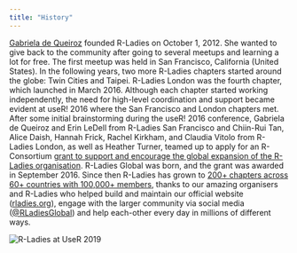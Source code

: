 ```yaml
---
title: "History"
---
```




[Gabriela de Queiroz](https://rladies.org/united-states-rladies/name/gabriela-de-queiroz/) founded R-Ladies on October 1, 2012. She wanted to give back to the community after going to several meetups and learning a lot for free. 
The first meetup was held in San Francisco, California (United States). 
In the following years, two more R-Ladies chapters started around the globe: Twin Cities and Taipei. 
R-Ladies London was the fourth chapter, which launched in March 2016. Although each chapter started working independently, the need for high-level coordination and support became evident at useR! 2016 where the San Francisco and London chapters met. 
After some initial brainstorming during the useR! 2016 conference, Gabriela de Queiroz and Erin LeDell from R-Ladies San Francisco and Chiin-Rui Tan, Alice Daish, Hannah Frick, Rachel Kirkham, and Claudia Vitolo from R-Ladies London, as well as Heather Turner, teamed up to apply for an R-Consortium [grant to support and encourage the global expansion of the R-Ladies organisation](https://github.com/rladies/global/blob/master/rconsortium/FINAL%20-%20201607-%20rconsortiumproposalr-ladiesalignmentandglobalexpansion-july2016.pdf). 
R-Ladies Global was born, and the grant was awarded in September 2016. 
Since then R-Ladies has grown to [200+ chapters across 60+ countries with 100,000+ members](https://benubah.github.io/r-community-explorer/rladies.html), thanks to our amazing organisers and R-Ladies who helped build and maintain our official website ([rladies.org](https://rladies.org/)), engage with the larger community via social media ([\@RLadiesGlobal](https://bsky.app/profile/rladies.org)) and help each-other every day in millions of different ways.


<div class="flex-container">

![R-Ladies at UseR 2019](img/user2019.jpeg)

</div>
